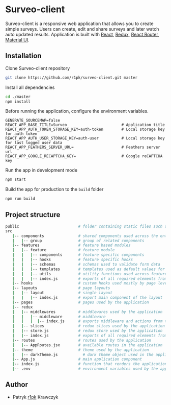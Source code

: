 # Surveo-client

Surveo-client is a responsive web application that allows you to create simple surveys. Users can create, edit and share surveys and later watch auto updated results.
Application is built with [React](https://reactjs.org/), [Redux](https://redux.js.org/), [React Router](https://reacttraining.com/react-router/), [Material UI](https://mui.com/).

## Installation

Clone Surveo-client repository

```bash
git clone https://github.com/r1pk/surveo-client.git master
```

Install all dependencies

```bash
cd ./master
npm install
```

Before running the application, configure the environment variables.

```env
GENERATE_SOURCEMAP=false
REACT_APP_BASE_TITLE=Surveo                        # Application title
REACT_APP_AUTH_TOKEN_STORAGE_KEY=auth-token        # Local storage key for auth token
REACT_APP_AUTH_USER_STORAGE_KEY=auth-user          # Local storage key for last logged user data
REACT_APP_FEATHERS_SERVER_URL=                     # Feathers server url
REACT_APP_GOOGLE_RECAPTCHA_KEY=                    # Google reCAPTCHA key
```

Run the app in development mode

```bash
npm start
```

Build the app for production to the `build` folder

```bash
npm run build
```

## Project structure

```bash
public                          # folder containing static files such as index.html
src
   |-- components               # shared components used across the entire application
   |   |-- group                # group of related components
   |-- features                 # feature based modules
   |   |-- feature              # feature module
   |   |   |-- components       # feature specific components
   |   |   |-- hooks            # feature specific hooks
   |   |   |-- schemas          # schemas used to validate form data
   |   |   |-- templates        # templates used as default values for form fields
   |   |   |-- utils            # utility functions used across feature
   |   |   |-- index.js         # exports of all required elements from specific feature
   |-- hooks                    # custom hooks used mostly by page level components
   |-- layouts                  # page layouts
   |   |-- layout               # single layout
   |   |   |-- index.js         # export main component of the layout
   |-- pages                    # pages used by the application
   |-- redux
   |   |-- middlewares          # middlewares used by the application
   |   |   |-- middleware       # middleware
   |   |   |  |-- index.js      # exports middleware and actions from the folder
   |   |-- slices               # redux slices used by the application
   |   |-- store.js             # redux store used by the application
   |   |-- index.js             # exports of all required elements from redux
   |-- routes                   # routes used by the application
   |   |-- AppRoutes.jsx        # available routes in the application
   |-- theme                    # theme used by the application
   |   |-- darkTheme.js           # dark theme object used in the application
   |-- App.js                   # main application component
   |-- index.js                 # function that renders the application
   |-- .env                     # environment variables used by the application
```

## Author

- Patryk [r1pk](https://github.com/r1pk) Krawczyk
